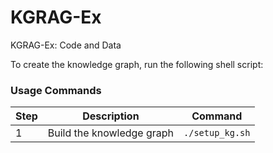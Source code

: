 # KGRAG-Ex
KGRAG-Ex: Code and Data

To create the knowledge graph, run the following shell script:

### Usage Commands

| Step | Description               | Command         |
|------|---------------------------|-----------------|
| 1    | Build the knowledge graph | `./setup_kg.sh` |
